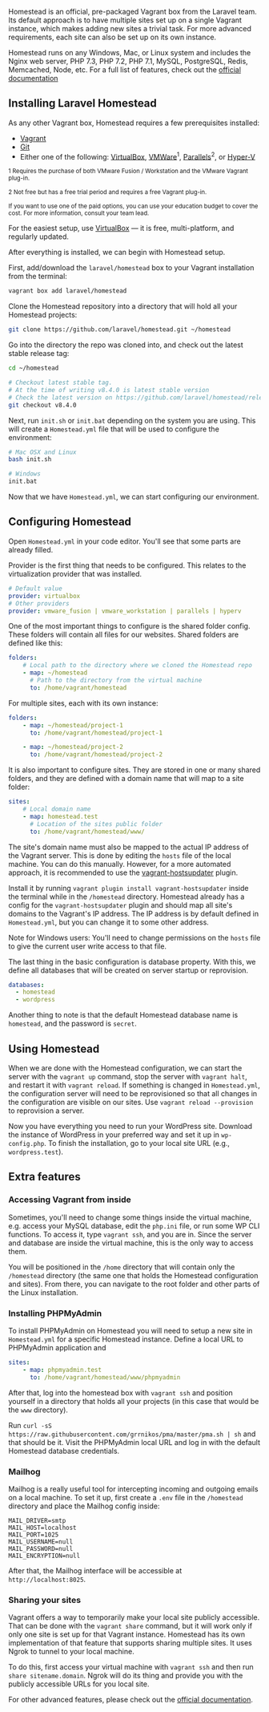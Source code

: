 Homestead is an official, pre-packaged Vagrant box from the Laravel team. Its default approach is to have multiple sites set up on a single Vagrant instance, which makes adding new sites a trivial task. For more advanced requirements, each site can also be set up on its own instance.

Homestead runs on any Windows, Mac, or Linux system and includes the Nginx web server, PHP 7.3, PHP 7.2, PHP 7.1, MySQL, PostgreSQL, Redis, Memcached, Node, etc. For a full list of features, check out the [official documentation](https://laravel.com/docs/8.x/homestead)

## Installing Laravel Homestead

As any other Vagrant box, Homestead requires a few prerequisites installed:

* [Vagrant](https://www.vagrantup.com/downloads.html)
* [Git](https://git-scm.com/downloads)
* Either one of the following: [VirtualBox](https://www.virtualbox.org/wiki/Downloads), [VMWare](https://my.vmware.com/en/web/vmware/downloads)<sup>1</sup>, [Parallels](https://www.parallels.com/products/desktop/)<sup>2</sup>, or [Hyper-V](https://docs.microsoft.com/en-us/virtualization/hyper-v-on-windows/quick-start/enable-hyper-v)

<sup>1 Requires the purchase of both VMware Fusion / Workstation and the VMware Vagrant plug-in.</sup>

<sup>2 Not free but has a free trial period and requires a free Vagrant plug-in.</sup>

<sup>If you want to use one of the paid options, you can use your education budget to cover the cost. For more information, consult your team lead.</sup>

For the easiest setup, use [VirtualBox](https://www.virtualbox.org/wiki/Downloads) — it is free, multi-platform, and regularly updated.

After everything is installed, we can begin with Homestead setup.

First, add/download the `laravel/homestead` box to your Vagrant installation from the terminal:

```sh
vagrant box add laravel/homestead
```

Clone the Homestead repository into a directory that will hold all your Homestead projects:

```sh
git clone https://github.com/laravel/homestead.git ~/homestead
```

Go into the directory the repo was cloned into, and check out the latest stable release tag:

```sh
cd ~/homestead

# Checkout latest stable tag.
# At the time of writing v8.4.0 is latest stable version
# Check the latest version on https://github.com/laravel/homestead/releases
git checkout v8.4.0
```

Next, run `init.sh` or `init.bat` depending on the system you are using. This will create a `Homestead.yml` file that will be used to configure the environment:

```sh
# Mac OSX and Linux
bash init.sh

# Windows
init.bat
```

Now that we have `Homestead.yml`, we can start configuring our environment.

## Configuring Homestead

Open `Homestead.yml` in your code editor. You'll see that some parts are already filled.

Provider is the first thing that needs to be configured. This relates to the virtualization provider that was installed.

```yml
# Default value
provider: virtualbox
# Other providers
provider: vmware_fusion | vmware_workstation | parallels | hyperv
```

One of the most important things to configure is the shared folder config. These folders will contain all files for our websites. Shared folders are defined like this:

```yml
folders:
    # Local path to the directory where we cloned the Homestead repo
    - map: ~/homestead
      # Path to the directory from the virtual machine
      to: /home/vagrant/homestead
```

For multiple sites, each with its own instance:

```yml
folders:
    - map: ~/homestead/project-1
      to: /home/vagrant/homestead/project-1

    - map: ~/homestead/project-2
      to: /home/vagrant/homestead/project-2
```

It is also important to configure sites. They are stored in one or many shared folders, and they are defined with a domain name that will map to a site folder:

```yml
sites:
    # Local domain name
    - map: homestead.test
      # Location of the sites public folder
      to: /home/vagrant/homestead/www/
  ```

The site's domain name must also be mapped to the actual IP address of the Vagrant server. This is done by editing the `hosts` file of the local machine. You can do this manually. However, for a more automated approach, it is recommended to use the [vagrant-hostsupdater](https://github.com/cogitatio/vagrant-hostsupdater) plugin.

Install it by running `vagrant plugin install vagrant-hostsupdater` inside the terminal while in the `/homestead` directory. Homestead already has a config for the `vagrant-hostsupdater` plugin and should map all site's domains to the Vagrant's IP address.
The IP address is by default defined in `Homestead.yml`, but you can change it to some other address.

Note for Windows users: You'll need to change permissions on the `hosts` file to give the current user write access to that file.

The last thing in the basic configuration is database property. With this, we define all databases that will be created on server startup or reprovision.

```yml
databases:
  - homestead
  - wordpress
  ```

Another thing to note is that the default Homestead database name is `homestead`, and the password is `secret`.

## Using Homestead

When we are done with the Homestead configuration, we can start the server with the `vagrant up` command, stop the server with `vagrant halt`, and restart it with `vagrant reload`. If something is changed in `Homestead.yml`, the configuration server will need to be reprovisioned so that all changes in the configuration are visible on our sites. Use `vagrant reload --provision` to reprovision a server.

Now you have everything you need to run your WordPress site. Download the instance of WordPress in your preferred way and set it up in `wp-config.php`. To finish the installation, go to your local site URL (e.g., `wordpress.test`).

## Extra features

### Accessing Vagrant from inside

Sometimes, you'll need to change some things inside the virtual machine, e.g. access your MySQL database, edit the `php.ini` file, or run some WP CLI functions. To access it, type `vagrant ssh`, and you are in. Since the server and database are inside the virtual machine, this is the only way to access them.

You will be positioned in the `/home` directory that will contain only the `/homestead` directory (the same one that holds the Homestead configuration and sites). From there, you can navigate to the root folder and other parts of the Linux installation.

### Installing PHPMyAdmin

To install PHPMyAdmin on Homestead you will need to setup a new site in `Homestead.yml` for a specific Homestead instance. Define a local URL to PHPMyAdmin application and

```yml
sites:
    - map: phpmyadmin.test
      to: /home/vagrant/homestead/www/phpmyadmin
```

After that, log into the homestead box with `vagrant ssh` and position yourself in a directory that holds all your projects (in this case that would be the `www` directory).

Run `curl -sS https://raw.githubusercontent.com/grrnikos/pma/master/pma.sh | sh` and that should be it. Visit the PHPMyAdmin local URL and log in with the default Homestead database credentials.

### Mailhog

Mailhog is a really useful tool for intercepting incoming and outgoing emails on a local machine. To set it up, first create a `.env` file in the `/homestead` directory and place the Mailhog config inside:

```
MAIL_DRIVER=smtp
MAIL_HOST=localhost
MAIL_PORT=1025
MAIL_USERNAME=null
MAIL_PASSWORD=null
MAIL_ENCRYPTION=null
```
After that, the Mailhog interface will be accessible at `http://localhost:8025`.

### Sharing your sites

Vagrant offers a way to temporarily make your local site publicly accessible. That can be done with the `vagrant share` command, but it will work only if only one site is set up for that Vagrant instance.
Homestead has its own implementation of that feature that supports sharing multiple sites. It uses Ngrok to tunnel to your local machine.

To do this, first access your virtual machine with `vagrant ssh` and then run `share sitename.domain`. Ngrok will do its thing and provide you with the publicly accessible URLs for you local site.

For other advanced features, please check out the [official documentation](https://laravel.com/docs/homestead).
